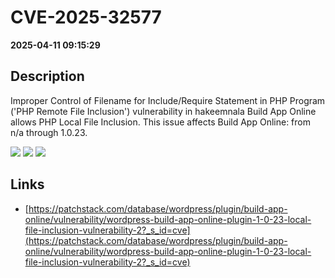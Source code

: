 # CVE-2025-32577

**2025-04-11 09:15:29**

## Description
Improper Control of Filename for Include/Require Statement in PHP Program ('PHP Remote File Inclusion') vulnerability in hakeemnala Build App Online allows PHP Local File Inclusion. This issue affects Build App Online: from n/a through 1.0.23.

![](https://img.shields.io/static/v1?label=Score&message=9.8&color=red)
![](https://img.shields.io/static/v1?label=Severity&message=CRITICAL&color=red)
![](https://img.shields.io/static/v1?label=CWE&message=RFI&color=green)

## Links
- [https://patchstack.com/database/wordpress/plugin/build-app-online/vulnerability/wordpress-build-app-online-plugin-1-0-23-local-file-inclusion-vulnerability-2?_s_id=cve](https://patchstack.com/database/wordpress/plugin/build-app-online/vulnerability/wordpress-build-app-online-plugin-1-0-23-local-file-inclusion-vulnerability-2?_s_id=cve)
